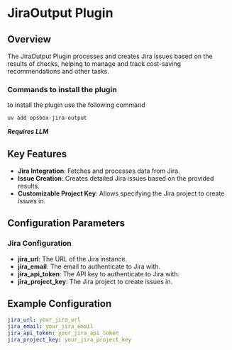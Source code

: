 # JiraOutput Plugin

## Overview

The JiraOutput Plugin processes and creates Jira issues based on the results of checks, helping to manage and track cost-saving recommendations and other tasks.

### Commands to install the plugin
to install the plugin use the following command
```bash
uv add opsbox-jira-output
```

***Requires LLM***

## Key Features

- **Jira Integration**: Fetches and processes data from Jira.
- **Issue Creation**: Creates detailed Jira issues based on the provided results.
- **Customizable Project Key**: Allows specifying the Jira project to create issues in.

## Configuration Parameters

### Jira Configuration

- **jira_url**: The URL of the Jira instance.
- **jira_email**: The email to authenticate to Jira with.
- **jira_api_token**: The API key to authenticate to Jira with.
- **jira_project_key**: The Jira project to create issues in.


## Example Configuration

```yaml
jira_url: your_jira_url
jira_email: your_jira_email
jira_api_token: your_jira_api_token
jira_project_key: your_jira_project_key
```